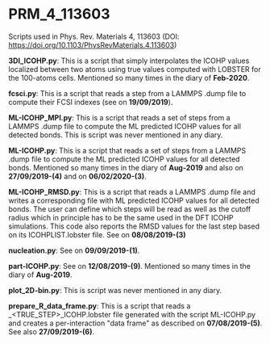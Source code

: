 # PRM_4_113603
Scripts used in Phys. Rev. Materials 4, 113603 (DOI: https://doi.org/10.1103/PhysRevMaterials.4.113603)

**3DI_ICOHP.py**: This is a script that simply interpolates the ICOHP values localized between two atoms using true values computed with LOBSTER for the 100-atoms cells. Mentioned so many times in the diary of **Feb-2020**.

**fcsci.py**: This is a script that reads a step from a LAMMPS .dump file to compute their FCSI indexes (see on **19/09/2019**).

**ML-ICOHP_MPI.py**: This is a script that reads a set of steps from a LAMMPS .dump file to compute the ML predicted ICOHP values for all detected bonds. This is script was never mentioned in any diary.

**ML-ICOHP.py**: This is a script that reads a set of steps from a LAMMPS .dump file to compute the ML predicted ICOHP values for all detected bonds. Mentioned so many times in the diary of **Aug-2019** and also on **27/09/2019-(4)** and on **06/02/2020-(3)**.

**ML-ICOHP_RMSD.py**: This is a script that reads a LAMMPS .dump file and writes a corresponding file with ML predicted ICOHP values for all detected bonds. The user can define which steps will be read as well as the cutoff radius which in principle has to be the same used in the DFT ICOHP simulations. This code also reports the RMSD values for the last step based on its ICOHPLIST.lobster file. See on **08/08/2019-(3)**

**nucleation.py**: See on **09/09/2019-(1)**.

**part-ICOHP.py**: See on **12/08/2019-(9)**. Mentioned so many times in the diary of **Aug-2019**.

**plot_2D-bin.py**: This is script was never mentioned in any diary.

**prepare_R_data_frame.py**: This is a script that reads a <STEP>_<TRUE_STEP>_ICOHP.lobster file generated with the script ML-ICOHP.py and creates a per-interaction "data frame" as described on **07/08/2019-(5)**. See also **27/09/2019-(6)**.
